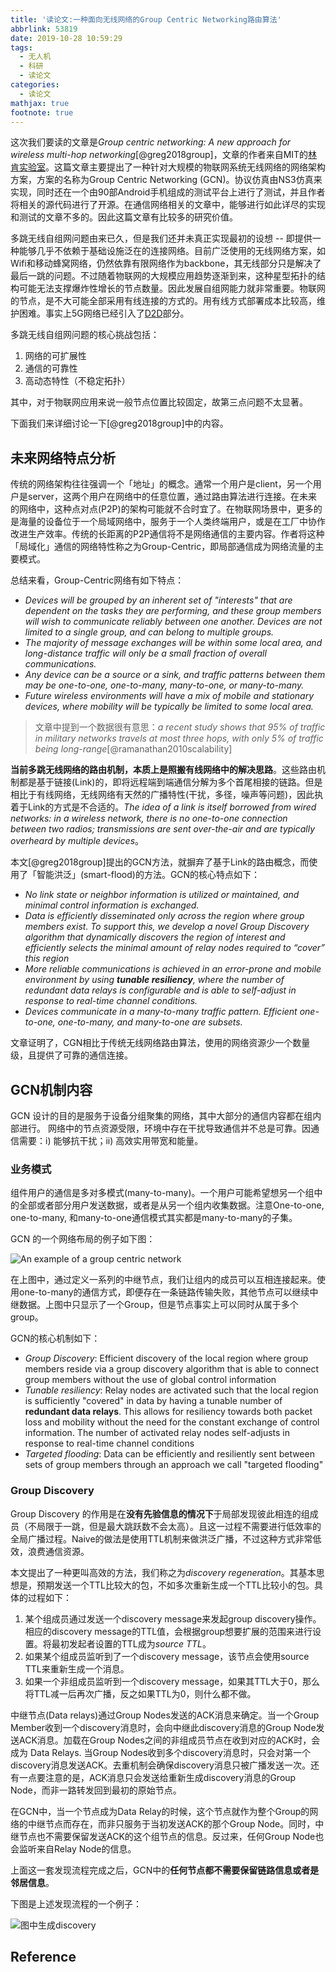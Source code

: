 ```yaml
---
title: '读论文:一种面向无线网络的Group Centric Networking路由算法'
abbrlink: 53819
date: 2019-10-28 10:59:29
tags:
  - 无人机
  - 科研
  - 读论文
categories:
  - 读论文
mathjax: true
footnote: true
---
```


这次我们要读的文章是<i>Group centric networking: A new approach for wireless multi-hop networking</i>[@greg2018group]，文章的作者来自MIT的[林肯实验室](https://zh.wikipedia.org/zh-hans/%E6%9E%97%E8%82%AF%E5%AF%A6%E9%A9%97%E5%AE%A4)。这篇文章主要提出了一种针对大规模的物联网系统无线网络的网络架构方案，方案的名称为Group Centric Networking (GCN)。协议仿真由NS3仿真来实现，同时还在一个由90部Android手机组成的测试平台上进行了测试，并且作者将相关的源代码进行了开源。在通信网络相关的文章中，能够进行如此详尽的实现和测试的文章不多的。因此这篇文章有比较多的研究价值。

<!--more-->

多跳无线自组网问题由来已久，但是我们还并未真正实现最初的设想 -- 即提供一种能够几乎不依赖于基础设施泛在的连接网络。目前广泛使用的无线网络方案，如Wifi和移动蜂窝网络，仍然依靠有限网络作为backbone，其无线部分只是解决了最后一跳的问题。不过随着物联网的大规模应用趋势逐渐到来，这种星型拓扑的结构可能无法支撑爆炸性增长的节点数量。因此发展自组网能力就非常重要。物联网的节点，是不大可能全部采用有线连接的方式的。用有线方式部署成本比较高，维护困难。事实上5G网络已经引入了[D2D](https://en.wikipedia.org/wiki/Device-to-device)部分。

多跳无线自组网问题的核心挑战包括：

1. 网络的可扩展性
2. 通信的可靠性
3. 高动态特性（不稳定拓扑）

其中，对于物联网应用来说一般节点位置比较固定，故第三点问题不太显著。

下面我们来详细讨论一下[@greg2018group]中的内容。

## 未来网络特点分析

传统的网络架构往往强调一个「地址」的概念。通常一个用户是client，另一个用户是server，这两个用户在网络中的任意位置，通过路由算法进行连接。在未来的网络中，这种点对点(P2P)的架构可能就不合时宜了。在物联网场景中，更多的是海量的设备位于一个局域网络中，服务于一个人类终端用户，或是在工厂中协作改进生产效率。传统的长距离的P2P通信将不是网络通信的主要内容。作者将这种「局域化」通信的网络特性称之为Group-Centric，即局部通信成为网络流量的主要模式。

总结来看，Group-Centric网络有如下特点：

- <i>Devices will be grouped by an inherent set of "interests" that are dependent on the tasks they are performing, and these group members will wish to communicate reliably between one another. Devices are not limited to a single group, and can belong to multiple groups.</i>
- <i>The majority of message exchanges will be within some local area, and long-distance traffic will only be a small fraction of overall communications.</i>
- <i>Any device can be a source or a sink, and traffic patterns between them may be one-to-one, one-to-many, many-to-one, or many-to-many.</i>
- <i>Future wireless environments will have a mix of mobile and stationary devices, where mobility will be typically be limited to some local area.</i>

> 文章中提到一个数据很有意思：<i>a recent study shows that 95% of traffic in military networks travels at most three hops, with only 5% of traffic being long-range</i>[@ramanathan2010scalability]

**当前多跳无线网络的路由机制，本质上是照搬有线网络中的解决思路**。这些路由机制都是基于链接(Link)的，即将远程端到端通信分解为多个首尾相接的链路。但是相比于有线网络，无线网络有天然的广播特性(干扰，多径，噪声等问题)，因此执着于Link的方式是不合适的。<i>The idea of a link is itself borrowed from wired networks: in a wireless network, there is no one-to-one connection between two radios; transmissions are sent over-the-air and are typically overheard by multiple devices</i>。

本文[@greg2018group]提出的GCN方法，就摒弃了基于Link的路由概念，而使用了「智能洪泛」(smart-flood)的方法。GCN的核心特点如下：

- <i>No link state or neighbor information is utilized or maintained, and minimal control information is exchanged.</i>
- <i>Data is efficiently disseminated only across the region where group members exist. To support this, we develop a novel Group Discovery algorithm that dynamically discovers the region of interest and efficiently selects the minimal amount of relay nodes required to “cover” this region</i>
- <i>More reliable communications is achieved in an error-prone and mobile environment by using **tunable resiliency**, where the number of redundant data relays is configurable and is able to self-adjust in response to real-time channel conditions.</i>
- <i>Devices communicate in a many-to-many traffic pattern. Efficient one-to-one, one-to-many, and many-to-one are subsets.</i>

文章证明了，CGN相比于传统无线网络路由算法，使用的网络资源少一个数量级，且提供了可靠的通信连接。

## GCN机制内容

GCN 设计的目的是服务于设备分组聚集的网络，其中大部分的通信内容都在组内部进行。 网络中的节点资源受限，环境中存在干扰导致通信并不总是可靠。因通信需要：i) 能够抗干扰；ii) 高效实用带宽和能量。

### 业务模式

组件用户的通信是多对多模式(many-to-many)。一个用户可能希望想另一个组中的全部或者部分用户发送数据，或者是从另一个组内收集数据。注意One-to-one, one-to-many, 和many-to-one通信模式其实都是many-to-many的子集。

GCN 的一个网络布局的例子如下图：

![An example of a group centric network](https://imgs.codewoody.com/uploads/big/ca59b0e35fba4e7241838a21b2625246.png)

在上图中，通过定义一系列的中继节点，我们让组内的成员可以互相连接起来。使用one-to-many的通信方式，即便存在一条链路传输失败，其他节点可以继续中继数据。上图中只显示了一个Group，但是节点事实上可以同时从属于多个group。

GCN的核心机制如下：

- <i>Group Discovery</i>: Efficient discovery of the local region where group members reside via a group discovery algorithm that is able to connect group members without the use of global control information
- <i>Tunable resiliency</i>: Relay nodes are activated such that the local region is sufficiently "covered" in data by having a tunable number of **redundant data relays**. This allows for resiliency towards both packet loss and mobility without the need for the constant exchange of control information. The number of activated relay nodes self-adjusts in response to real-time channel conditions
- <i>Targeted flooding</i>: Data can be efficiently and resiliently sent between sets of group members through an approach we call "targeted flooding"

### Group Discovery

Group Discovery 的作用是在**没有先验信息的情况下**于局部发现彼此相连的组成员（不局限于一跳，但是最大跳跃数不会太高）。且这一过程不需要进行低效率的全局广播过程。Naive的做法是使用TTL机制来做洪泛广播，不过这种方式非常低效，浪费通信资源。

本文提出了一种更叫高效的方法，我们称之为<i>discovery regeneration</i>。其基本思想是，预期发送一个TTL比较大的包，不如多次重新生成一个TTL比较小的包。具体的过程如下：

1. 某个组成员通过发送一个discovery message来发起group discovery操作。相应的discovery message的TTL值，会根据group想要扩展的范围来进行设置。将最初发起者设置的TTL成为<i>source TTL</i>。
2. 如果某个组成员监听到了一个discovery message，该节点会使用source TTL来重新生成一个消息。
3. 如果一个非组成员监听到一个discovery message，如果其TTL大于0，那么将TTL减一后再次广播，反之如果TTL为0，则什么都不做。

中继节点(Data relays)通过Group Nodes发送的ACK消息来确定。当一个Group Member收到一个discovery消息时，会向中继此discovery消息的Group Node发送ACK消息。加载在Group Nodes之间的非组成员节点在收到对应的ACK时，会成为 Data Relays. 当Group Nodes收到多个discovery消息时，只会对第一个discovery消息发送ACK。去重机制会确保discovery消息只被广播发送一次。还有一点要注意的是，ACK消息只会发送给重新生成discovery消息的Group Node，而非一路转发回到最初的原始节点。

在GCN中，当一个节点成为Data Relay的时候，这个节点就作为整个Group的网络的中继节点而存在，而非只服务于当初发送ACK的那个Group Node。同时，中继节点也不需要保留发送ACK的这个组节点的信息。反过来，任何Group Node也会监听来自Relay Node的信息。

上面这一套发现流程完成之后，GCN中的**任何节点都不需要保留链路信息或者是邻居信息**。

下图是上述发现流程的一个例子：

![图中生成discovery](https://imgs.codewoody.com/uploads/big/b6466094228a828aeaa0f7fde8c5edca.png)

## Reference
